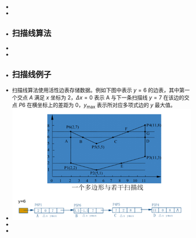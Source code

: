 -
-
- ## 扫描线算法
-
-
- ## 扫描线例子
- 扫描线算法使用活性边表存储数据。例如下图中表示 $y = 6$ 的边表，其中第一个交点 $A$ 满足 $x$ 坐标为 $2$，$\Delta x = 0$ 表示 A 与下一条扫描线 $y = 7$ 在该边的交点 $P6$ 在横坐标上的差距为 $0$，$y_{\max}$ 表示所对应多项式边的 $y$ 最大值。
- ![image.png](../assets/image_1733725861055_0.png)
-
-
